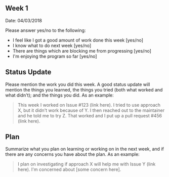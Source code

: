 ## Week 1

Date: 04/03/2018

Please answer yes/no to the following:

* I feel like I got a good amount of work done this week [yes/no]
* I know what to do next week [yes/no]
* There are things which are blocking me from progressing [yes/no]
* I'm enjoying the program so far [yes/no]

## Status Update

Please mention the work you did this week. A good status update will mention the things you learned, the things you tried (both what worked and what didn't); and the things you did. As an example:

> This week I worked on Issue #123 (link here). I tried to use approach X, but it didn't work because of Y. I then reached out to the maintainer and he told me to try Z. That worked and I put up a pull request #456 (link here).

## Plan

Summarize what you plan on learning or working on in the next week, and if there are any concerns you have about the plan. As an example:

> I plan on investigating if approach X will help me with Issue Y (link here). I'm concerned about [some concern here].
